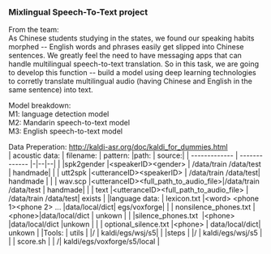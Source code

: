 ### Mixlingual Speech-To-Text project

From the team:   
As Chinese students studying in the states, we found our speaking habits morphed -- English words and phrases easily get slipped into Chinese sentences. We greatly feel the need to have messaging apps that can handle multilingual speech-to-text translation. So in this task, we are going to develop this function -- build a model using deep learning technologies to corretly translate multilingual audio (having Chinese and English in the same sentence) into text.

Model breakdown:  
M1: language detection model  
M2: Mandarin speech-to-text model  
M3: English speech-to-text model       
  
Data Preperation: http://kaldi-asr.org/doc/kaldi_for_dummies.html  
| acoustic data:  | filename: | pattern: |path: | source:|
| ------------- | ------------- |-|--|--|
|  |spk2gender  |\<speakerID>\<gender> | /data/train /data/test | handmade|
|  | utt2spk    |\<utteranceID>\<speakerID> | /data/train /data/test| handmade | 
|  | wav.scp    |\<utteranceID>\<full_path_to_audio_file>|/data/train /data/test | handmade|
|  | text       |\<utteranceID>\<full_path_to_audio_file> | /data/train /data/test|  exists | 
|language data:  | lexicon.txt |\<word> \<phone 1>\<phone 2> ... |data/local/dict| egs/voxforge|
|  | nonsilence_phones.txt | \<phone>|data/local/dict | unkown | 
|  |silence_phones.txt   |\<phone> |data/local/dict |unkown |
|  | optional_silence.txt |\<phone> | data/local/dict| unkown | 
|Tools:  | utils | |/ | kaldi/egs/wsj/s5| 
|  |steps  |  |/ | kaldi/egs/wsj/s5 |
|  | score.sh |  | /| kaldi/egs/voxforge/s5/local | 

